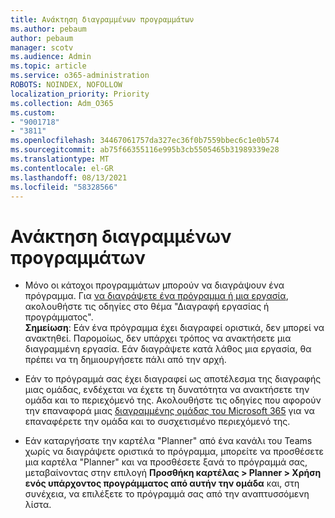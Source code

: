 ```yaml
---
title: Ανάκτηση διαγραμμένων προγραμμάτων
ms.author: pebaum
author: pebaum
manager: scotv
ms.audience: Admin
ms.topic: article
ms.service: o365-administration
ROBOTS: NOINDEX, NOFOLLOW
localization_priority: Priority
ms.collection: Adm_O365
ms.custom:
- "9001718"
- "3811"
ms.openlocfilehash: 34467061757da327ec36f0b7559bbec6c1e0b574
ms.sourcegitcommit: ab75f66355116e995b3cb5505465b31989339e28
ms.translationtype: MT
ms.contentlocale: el-GR
ms.lasthandoff: 08/13/2021
ms.locfileid: "58328566"
---
```

# <a name="recover-deleted-plans"></a>Ανάκτηση διαγραμμένων προγραμμάτων

- Μόνο οι κάτοχοι προγραμμάτων μπορούν να διαγράψουν ένα πρόγραμμα. Για [να διαγράψετε ένα πρόγραμμα ή μια εργασία](https://support.microsoft.com/office/39e10e78-13f0-446d-94cd-9e562648497a.), ακολουθήστε τις οδηγίες στο θέμα "Διαγραφή εργασίας ή προγράμματος".  
    **Σημείωση**: Εάν ένα πρόγραμμα έχει διαγραφεί οριστικά, δεν μπορεί να ανακτηθεί. Παρομοίως, δεν υπάρχει τρόπος να ανακτήσετε μια διαγραμμένη εργασία. Εάν διαγράψετε κατά λάθος μια εργασία, θα πρέπει να τη δημιουργήσετε πάλι από την αρχή.

- Εάν το πρόγραμμά σας έχει διαγραφεί ως αποτέλεσμα της διαγραφής μιας ομάδας, ενδέχεται να έχετε τη δυνατότητα να ανακτήσετε την ομάδα και το περιεχόμενό της. Ακολουθήστε τις οδηγίες που αφορούν την επαναφορά μιας [διαγραμμένης ομάδας του Microsoft 365](https://docs.microsoft.com/microsoft-365/admin/create-groups/restore-deleted-group?view=o365-worldwide) για να επαναφέρετε την ομάδα και το συσχετισμένο περιεχόμενό της.

- Εάν καταργήσατε την καρτέλα "Planner" από ένα κανάλι του Teams χωρίς να διαγράψετε οριστικά το πρόγραμμα, μπορείτε να προσθέσετε μια καρτέλα "Planner" και να προσθέσετε ξανά το πρόγραμμά σας, μεταβαίνοντας στην επιλογή **Προσθήκη καρτέλας > Planner > Χρήση ενός υπάρχοντος προγράμματος από αυτήν την ομάδα** και, στη συνέχεια, να επιλέξετε το πρόγραμμά σας από την αναπτυσσόμενη λίστα.
